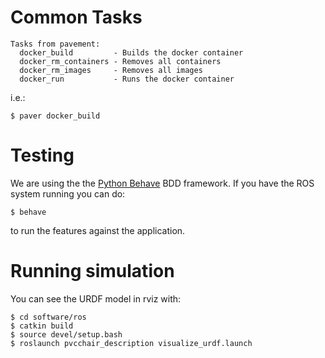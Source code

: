 
# Common Tasks

```
Tasks from pavement:
  docker_build         - Builds the docker container
  docker_rm_containers - Removes all containers
  docker_rm_images     - Removes all images
  docker_run           - Runs the docker container
```

i.e.:

    $ paver docker_build

# Testing

We are using the the [Python Behave](http://pythonhosted.org/behave/) BDD framework.  If you have the ROS system running you can do:

    $ behave

to run the features against the application.

# Running simulation

You can see the URDF model in rviz with:

    $ cd software/ros
    $ catkin build
    $ source devel/setup.bash
    $ roslaunch pvcchair_description visualize_urdf.launch
